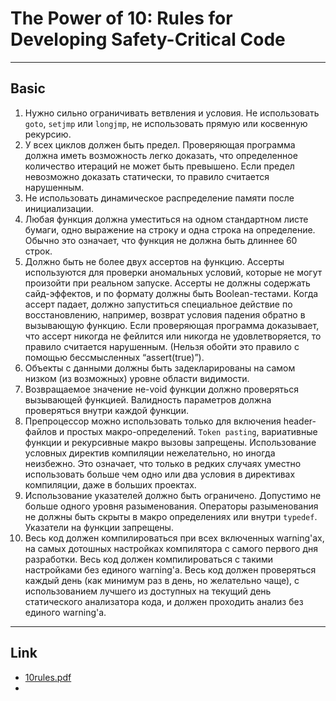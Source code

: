# The Power of 10: Rules for Developing Safety-Critical Code
***
## Basic
1. Нужно сильно ограничивать ветвления и условия. Не использовать `goto`, `setjmp` или `longjmp`, не использовать прямую или косвенную рекурсию.    
2. У всех циклов должен быть предел. Проверяющая программа должна иметь возможность легко доказать, что определенное количество итераций не может быть превышено. Если предел невозможно доказать статически, то правило считается нарушенным.
3. Не использовать динамическое распределение памяти после инициализации.
4. Любая функция должна уместиться на одном стандартном листе бумаги, одно выражение на строку и одна строка на определение. Обычно это означает, что функция не должна быть длиннее 60 строк.
5. Должно быть не более двух ассертов на функцию. Ассерты используются для проверки аномальных условий, которые не могут произойти при реальном запуске. Ассерты не должны содержать сайд-эффектов, и по формату должны быть Boolean-тестами. Когда ассерт падает, должно запуститься специальное действие по восстановлению, например, возврат условия падения обратно в вызывающую функцию. Если проверяющая программа доказывает, что ассерт никогда не фейлится или никогда не удовлетворяется, то правило считается нарушенным. (Нельзя обойти это правило с помощью бессмысленных “assert(true)”).
6. Объекты с данными должны быть задекларированы на самом низком (из возможных) уровне области видимости.
7. Возвращаемое значение не-void функции должно проверяться вызывающей функцией. Валидность параметров должна проверяться внутри каждой функции.
8. Препроцессор можно использовать только для включения header-файлов и простых макро-определений. `Token pasting`, вариативные функции и рекурсивные макро вызовы запрещены. Использование условных директив компиляции нежелательно, но иногда неизбежно. Это означает, что только в редких случаях уместно использовать больше чем одно или два условия в директивах компиляции, даже в больших проектах.
9. Использование указателей должно быть ограничено. Допустимо не больше одного уровня разыменования. Операторы разыменования не должны быть скрыты в макро определениях или внутри `typedef`. Указатели на функции запрещены.
10. Весь код должен компилироваться при всех включенных warning'ах, на самых дотошных настройках компилятора с самого первого дня разработки. Весь код должен компилироваться с такими настройками без единого warning'а. Весь код должен проверяться каждый день (как минимум раз в день, но желательно чаще), с использованием лучшего из доступных на текущий день статического анализатора кода, и должен проходить анализ без единого warning'а.
***
## Link
- [10rules.pdf](https://web.eecs.umich.edu/~imarkov/10rules.pdf)
- 